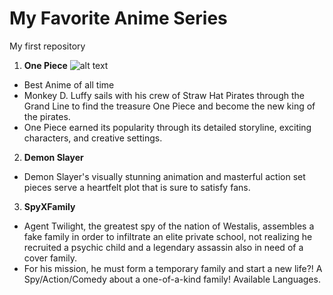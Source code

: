 
# My Favorite Anime Series

My first repository


1. **One Piece** 
![alt text](![image](https://github.com/Germil023/app-dev/assets/133613785/49c4bc4f-18ec-44ac-bff4-67c3c8002584))
- Best Anime of all time
- Monkey D. Luffy sails with his crew of Straw Hat Pirates through the Grand Line to find the treasure One Piece and become the new king of the pirates.
- One Piece earned its popularity through its detailed storyline, exciting characters, and creative settings.

2. **Demon Slayer**
- Demon Slayer's visually stunning animation and masterful action set pieces serve a heartfelt plot that is sure to satisfy fans.

3. **SpyXFamily**
- Agent Twilight, the greatest spy of the nation of Westalis, assembles a fake family in order to infiltrate an elite private school, not realizing he recruited a psychic child and a legendary assassin also in need of a cover family.
- For his mission, he must form a temporary family and start a new life?! A Spy/Action/Comedy about a one-of-a-kind family! Available Languages.


















